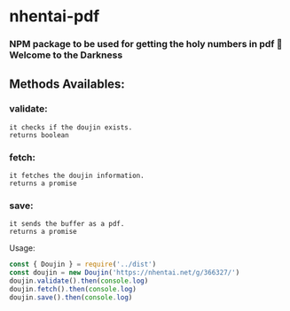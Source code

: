# nhentai-pdf

### NPM package to be used for getting the holy numbers in pdf 🌚 Welcome to the Darkness 

## Methods Availables:
  ### validate:
    it checks if the doujin exists.
    returns boolean
  ### fetch:
    it fetches the doujin information.
    returns a promise
  ### save:
    it sends the buffer as a pdf.
    returns a promise


Usage:
```javascript
const { Doujin } = require('../dist')
const doujin = new Doujin('https://nhentai.net/g/366327/')
doujin.validate().then(console.log)
doujin.fetch().then(console.log)
doujin.save().then(console.log)
```